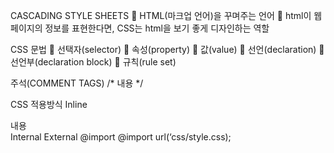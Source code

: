 CASCADING STYLE SHEETS
	HTML(마크업 언어)을 꾸며주는 언어
	html이 웹페이지의 정보를 표현한다면, CSS는 html을 보기 좋게 디자인하는 역할

CSS 문법
	선택자(selector)
	속성(property)
	값(value)
	선언(declaration)
	선언부(declaration block)
	규칙(rule set)

주석(COMMENT TAGS)
/* 내용 */

CSS 적용방식
Inline
<div style = “ … “> 내용 </div>
Internal
<style> … </style>
External
<link rel=”stylesheet” href=”css/style.css”>
@import
@import url(‘css/style.css);
